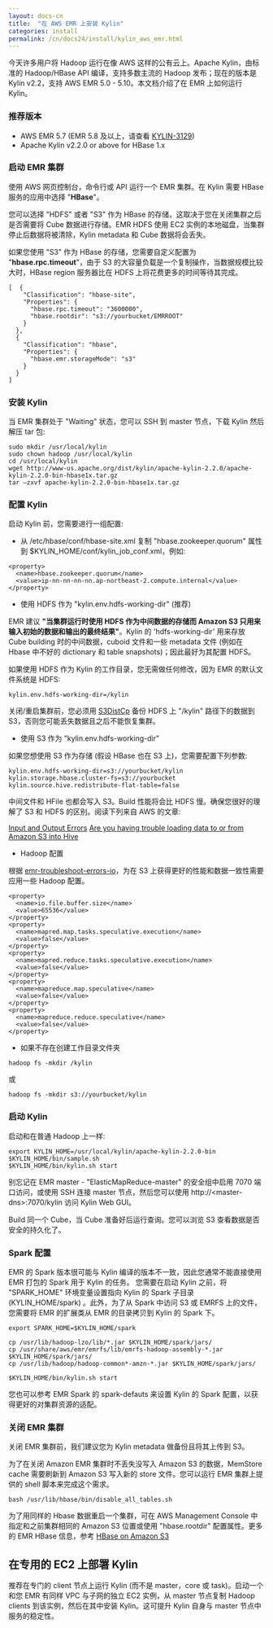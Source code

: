 ```yaml
---
layout: docs-cn
title:  "在 AWS EMR 上安装 Kylin"
categories: install
permalink: /cn/docs24/install/kylin_aws_emr.html
---
```


今天许多用户将 Hadoop 运行在像 AWS 这样的公有云上。Apache Kylin，由标准的 Hadoop/HBase API 编译，支持多数主流的 Hadoop 发布；现在的版本是 Kylin v2.2，支持 AWS EMR 5.0 - 5.10。本文档介绍了在 EMR 上如何运行 Kylin。

### 推荐版本
* AWS EMR 5.7 (EMR 5.8 及以上，请查看 [KYLIN-3129](https://issues.apache.org/jira/browse/KYLIN-3129))
* Apache Kylin v2.2.0 or above for HBase 1.x

### 启动 EMR 集群

使用 AWS 网页控制台，命令行或 API 运行一个 EMR 集群。在 Kylin 需要 HBase 服务的应用中选择 "**HBase**"。 

您可以选择 "HDFS" 或者 "S3" 作为 HBase 的存储，这取决于您在关闭集群之后是否需要将 Cube 数据进行存储。EMR HDFS 使用 EC2 实例的本地磁盘，当集群停止后数据将被清除，Kylin metadata 和 Cube 数据将会丢失。

如果您使用 "S3" 作为 HBase 的存储，您需要自定义配置为 "**hbase.rpc.timeout**"，由于 S3 的大容量负载是一个复制操作，当数据规模比较大时，HBase region 服务器比在 HDFS 上将花费更多的时间等待其完成。

```
[  {
    "Classification": "hbase-site",
    "Properties": {
      "hbase.rpc.timeout": "3600000",
      "hbase.rootdir": "s3://yourbucket/EMRROOT"
    }
  },
  {
    "Classification": "hbase",
    "Properties": {
      "hbase.emr.storageMode": "s3"
    }
  }
]
```

### 安装 Kylin

当 EMR 集群处于 "Waiting" 状态，您可以 SSH 到 master 节点，下载 Kylin 然后解压 tar 包:

```
sudo mkdir /usr/local/kylin
sudo chown hadoop /usr/local/kylin
cd /usr/local/kylin
wget http://www-us.apache.org/dist/kylin/apache-kylin-2.2.0/apache-kylin-2.2.0-bin-hbase1x.tar.gz 
tar –zxvf apache-kylin-2.2.0-bin-hbase1x.tar.gz
```

### 配置 Kylin

启动 Kylin 前，您需要进行一组配置:

- 从 /etc/hbase/conf/hbase-site.xml 复制 "hbase.zookeeper.quorum" 属性到 $KYLIN\_HOME/conf/kylin\_job\_conf.xml，例如:


```
<property>
  <name>hbase.zookeeper.quorum</name>
  <value>ip-nn-nn-nn-nn.ap-northeast-2.compute.internal</value>
</property>
```

- 使用 HDFS 作为 "kylin.env.hdfs-working-dir" (推荐)

EMR 建议 **"当集群运行时使用 HDFS 作为中间数据的存储而 Amazon S3 只用来输入初始的数据和输出的最终结果"**。Kylin 的 'hdfs-working-dir' 用来存放 Cube building 时的中间数据，cuboid 文件和一些 metadata 文件 (例如在 Hbase 中不好的 dictionary 和 table snapshots)；因此最好为其配置 HDFS。 

如果使用 HDFS 作为 Kylin 的工作目录，您无需做任何修改，因为 EMR 的默认文件系统是 HDFS:

```
kylin.env.hdfs-working-dir=/kylin
```

关闭/重启集群前，您必须用 [S3DistCp](https://docs.aws.amazon.com/emr/latest/ReleaseGuide/UsingEMR_s3distcp.html) 备份 HDFS 上 "/kylin" 路径下的数据到 S3，否则您可能丢失数据且之后不能恢复集群。

- 使用 S3 作为 "kylin.env.hdfs-working-dir" 

如果您想使用 S3 作为存储 (假设 HBase 也在 S3 上)，您需要配置下列参数:

```
kylin.env.hdfs-working-dir=s3://yourbucket/kylin
kylin.storage.hbase.cluster-fs=s3://yourbucket
kylin.source.hive.redistribute-flat-table=false
```

中间文件和 HFile 也都会写入 S3。Build 性能将会比 HDFS 慢。确保您很好的理解了 S3 和 HDFS 的区别。阅读下列来自 AWS 的文章:

[Input and Output Errors](https://docs.aws.amazon.com/emr/latest/ManagementGuide/emr-troubleshoot-errors-io.html)
[Are you having trouble loading data to or from Amazon S3 into Hive](https://docs.aws.amazon.com/emr/latest/ManagementGuide/emr-troubleshoot-error-hive.html#emr-troubleshoot-error-hive-3)


- Hadoop 配置

根据 [emr-troubleshoot-errors-io](https://docs.aws.amazon.com/emr/latest/ManagementGuide/emr-troubleshoot-errors-io.html)，为在 S3 上获得更好的性能和数据一致性需要应用一些 Hadoop 配置。 

```
<property>
  <name>io.file.buffer.size</name>
  <value>65536</value>
</property>
<property>
  <name>mapred.map.tasks.speculative.execution</name>
  <value>false</value>
</property>
<property>
  <name>mapred.reduce.tasks.speculative.execution</name>
  <value>false</value>
</property>
<property>
  <name>mapreduce.map.speculative</name>
  <value>false</value>
</property>
<property>
  <name>mapreduce.reduce.speculative</name>
  <value>false</value>
</property>

```


- 如果不存在创建工作目录文件夹

```
hadoop fs -mkdir /kylin 
```

或

```
hadoop fs -mkdir s3://yourbucket/kylin
```

### 启动 Kylin

启动和在普通 Hadoop 上一样:

```
export KYLIN_HOME=/usr/local/kylin/apache-kylin-2.2.0-bin
$KYLIN_HOME/bin/sample.sh
$KYLIN_HOME/bin/kylin.sh start
```

别忘记在 EMR master - "ElasticMapReduce-master" 的安全组中启用 7070 端口访问，或使用 SSH 连接 master 节点，然后您可以使用 http://\<master\-dns\>:7070/kylin 访问 Kylin Web GUI。

Build 同一个 Cube，当 Cube 准备好后运行查询。您可以浏览 S3 查看数据是否安全的持久化了。

### Spark 配置

EMR 的 Spark 版本很可能与 Kylin 编译的版本不一致，因此您通常不能直接使用 EMR 打包的 Spark 用于 Kylin 的任务。 您需要在启动 Kylin 之前，将 "SPARK_HOME" 环境变量设置指向 Kylin 的 Spark 子目录 (KYLIN_HOME/spark) 。此外，为了从 Spark 中访问 S3 或 EMRFS 上的文件，您需要将 EMR 的扩展类从 EMR 的目录拷贝到 Kylin 的 Spark 下。

```
export SPARK_HOME=$KYLIN_HOME/spark

cp /usr/lib/hadoop-lzo/lib/*.jar $KYLIN_HOME/spark/jars/
cp /usr/share/aws/emr/emrfs/lib/emrfs-hadoop-assembly-*.jar $KYLIN_HOME/spark/jars/
cp /usr/lib/hadoop/hadoop-common*-amzn-*.jar $KYLIN_HOME/spark/jars/

$KYLIN_HOME/bin/kylin.sh start
```

您也可以参考 EMR Spark 的 spark-defauts 来设置 Kylin 的 Spark 配置，以获得更好的对集群资源的适配。

### 关闭 EMR 集群

关闭 EMR 集群前，我们建议您为 Kylin metadata 做备份且将其上传到 S3。

为了在关闭 Amazon EMR 集群时不丢失没写入 Amazon S3 的数据，MemStore cache 需要刷新到 Amazon S3 写入新的 store 文件。您可以运行 EMR 集群上提供的 shell 脚本来完成这个需求。 

```
bash /usr/lib/hbase/bin/disable_all_tables.sh
```

为了用同样的 Hbase 数据重启一个集群，可在 AWS Management Console 中指定和之前集群相同的 Amazon S3 位置或使用 "hbase.rootdir" 配置属性。更多的 EMR HBase 信息，参考 [HBase on Amazon S3](https://docs.aws.amazon.com/emr/latest/ReleaseGuide/emr-hbase-s3.html)

	
## 在专用的 EC2 上部署 Kylin 

推荐在专门的 client 节点上运行 Kylin (而不是 master，core 或 task)。启动一个和您 EMR 有同样 VPC 与子网的独立 EC2 实例，从 master 节点复制 Hadoop clients 到该实例，然后在其中安装 Kylin。这可提升 Kylin 自身与 master 节点中服务的稳定性。 
	